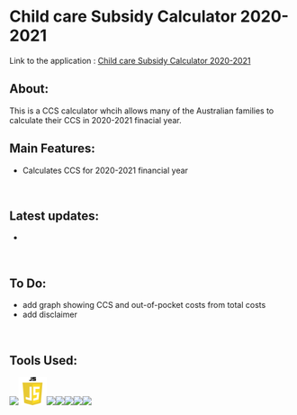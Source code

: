 # Child care Subsidy Calculator 2020-2021

Link to the application : [Child care Subsidy Calculator 2020-2021](https://elenalash.pythonanywhere.com/ccs)
<br> 

## About: 
This is a CCS calculator whcih allows many of the Australian families to calculate their CCS in 2020-2021 finacial year.
<br>

## Main Features:
* Calculates CCS for 2020-2021 financial year
<br>

## Latest updates:
* 
<br>


## To Do:
* add graph showing CCS and out-of-pocket costs from total costs
* add disclaimer
<br>

## Tools Used:
<img src="https://upload.wikimedia.org/wikipedia/commons/1/10/CSS3_and_HTML5_logos_and_wordmarks.svg" height="50px"><img src="https://github.com/elenalash/elenalash.github.io/blob/master/img/jslogo.png?raw=true" height="50px"><img src="https://www.python.org/static/community_logos/python-logo-generic.svg" height="50px"><img src="https://flask.palletsprojects.com/en/1.1.x/_images/flask-logo.png" height="50px"><img src="https://www.pythonanywhere.com/static/anywhere/images/PA-logo-snake-only.svg" height="50px"><img src="https://upload.wikimedia.org/wikipedia/commons/9/9a/Visual_Studio_Code_1.35_icon.svg" height="50px"><img src="https://www.selenium.dev/images/selenium_logo_square_red.png" height="50px">


<br>
